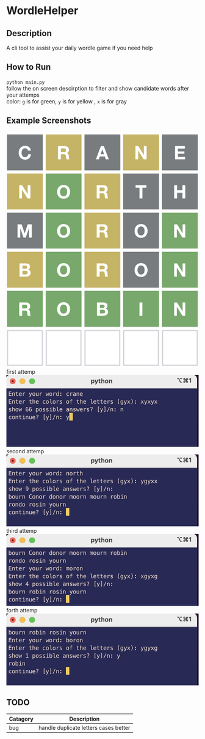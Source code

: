 # WordleHelper

## Description
A cli tool to assist your daily wordle game if you need help

## How to Run
`python main.py`  
follow the on screen descirption to filter and show candidate words after your attemps  
color: ```g``` is for green, ```y``` is for yellow , ```x``` is for gray

## Example Screenshots
![](images/wordle.jpg?raw=true)
first attemp 
![](images/example_1.jpg)
second attemp 
![](images/example_2.jpg)
third attemp 
![](images/example_3.jpg)
forth attemp 
![](images/example_4.jpg)

## TODO
| Catagory | Description |
| --- | ----------- |
| bug | handle duplicate letters cases better |